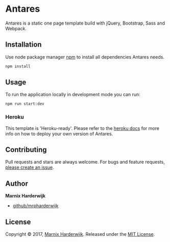 # Antares

Antares is a static one page template build with jQuery, Bootstrap, Sass and Webpack.

## Installation

Use node package manager [npm](https://www.npmjs.com) to install all dependencies Antares needs.

```bash
npm install
```

## Usage

To run the application locally in development mode you can run:

```bash
npm run start:dev
```

### Heroku

This template is 'Heroku-ready'. Please refer to the [heroku docs](https://devcenter.heroku.com/articles/getting-started-with-nodejs) for more info on how to deploy your own version of Antares.

## Contributing

Pull requests and stars are always welcome. For bugs and feature requests, [please create an issue](../../issues/new).

## Author

**Marnix Harderwijk**

* [github/mrpharderwijk](https://github.com/mrpharderwijk)

## License

Copyright © 2017, [Marnix Harderwijk](https://github.com/mrpharderwijk).
Released under the [MIT License](LICENSE).